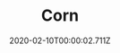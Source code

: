 ---
templateKey: blog-post
title: Corn
description: One of the most popular grains. The sweet, fresh cobs are a summer favorite
featuredpost: false
date: 2020-02-10T00:00:02.711Z
featuredimage: /img/Corn.png
sellPrice: 50
tags: 
  - Summer
  -  Fall
  -  edible
  -  vegetable
---